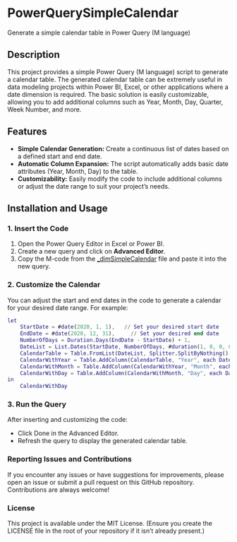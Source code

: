 # PowerQuerySimpleCalendar

Generate a simple calendar table in Power Query (M language)

## Description

This project provides a simple Power Query (M language) script to generate a calendar table. The generated calendar table can be extremely useful in data modeling projects within Power BI, Excel, or other applications where a date dimension is required. The basic solution is easily customizable, allowing you to add additional columns such as Year, Month, Day, Quarter, Week Number, and more.

## Features

- **Simple Calendar Generation:** Create a continuous list of dates based on a defined start and end date.
- **Automatic Column Expansion:** The script automatically adds basic date attributes (Year, Month, Day) to the table.
- **Customizability:** Easily modify the code to include additional columns or adjust the date range to suit your project’s needs.

## Installation and Usage

### 1. Insert the Code

1. Open the Power Query Editor in Excel or Power BI.
2. Create a new query and click on **Advanced Editor**.
3. Copy the M-code from the [_dimSimpleCalendar](./_dimSimpleCalendar) file and paste it into the new query.

### 2. Customize the Calendar

You can adjust the start and end dates in the code to generate a calendar for your desired date range. For example:

```m
let
    StartDate = #date(2020, 1, 1),   // Set your desired start date
    EndDate = #date(2020, 12, 31),     // Set your desired end date
    NumberOfDays = Duration.Days(EndDate - StartDate) + 1,
    DateList = List.Dates(StartDate, NumberOfDays, #duration(1, 0, 0, 0)),
    CalendarTable = Table.FromList(DateList, Splitter.SplitByNothing(), {"Date"}),
    CalendarWithYear = Table.AddColumn(CalendarTable, "Year", each Date.Year([Date]), Int64.Type),
    CalendarWithMonth = Table.AddColumn(CalendarWithYear, "Month", each Date.Month([Date]), Int64.Type),
    CalendarWithDay = Table.AddColumn(CalendarWithMonth, "Day", each Date.Day([Date]), Int64.Type)
in
    CalendarWithDay
```

### 3. Run the Query
After inserting and customizing the code:

- Click Done in the Advanced Editor.
- Refresh the query to display the generated calendar table.

### Reporting Issues and Contributions
If you encounter any issues or have suggestions for improvements, please open an issue or submit a pull request on this GitHub repository. Contributions are always welcome!

### License
This project is available under the MIT License. (Ensure you create the LICENSE file in the root of your repository if it isn’t already present.)


